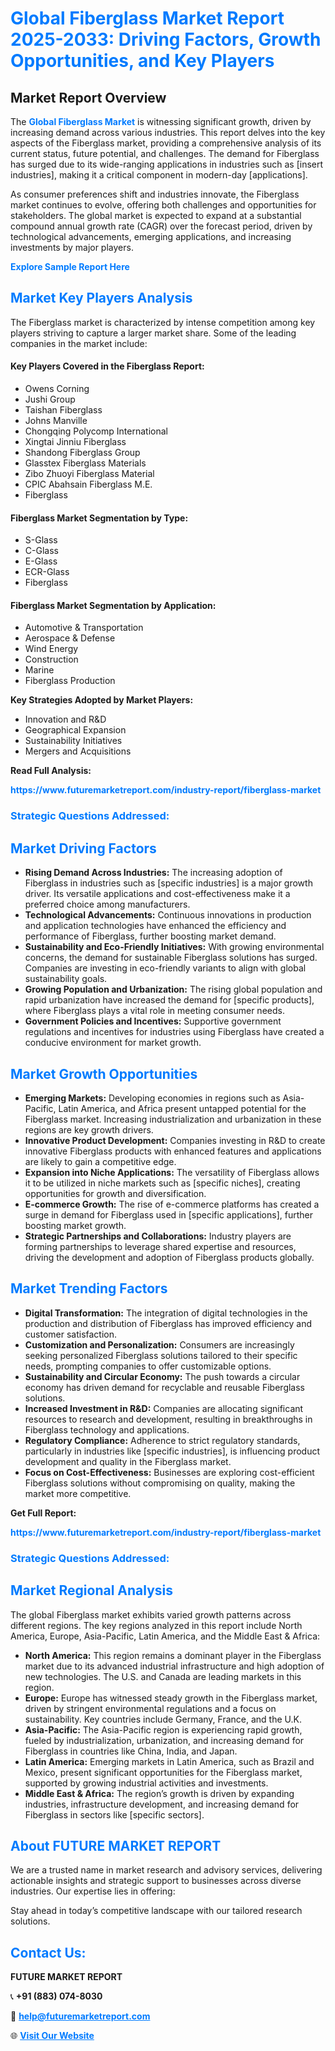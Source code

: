 <h1 style="color: #007BFF;">Global Fiberglass Market Report 2025-2033: Driving Factors, Growth Opportunities, and Key Players</h1>

<section id="overview">
<h2>Market Report Overview</h2>
<p>The <a href="https://www.futuremarketreport.com/industry-report/fiberglass-market" style="color: #007BFF; text-decoration: none;"><strong>Global Fiberglass Market</strong></a> is witnessing significant growth, driven by increasing demand across various industries. This report delves into the key aspects of the Fiberglass market, providing a comprehensive analysis of its current status, future potential, and challenges. The demand for Fiberglass has surged due to its wide-ranging applications in industries such as [insert industries], making it a critical component in modern-day [applications].</p>
<p>As consumer preferences shift and industries innovate, the Fiberglass market continues to evolve, offering both challenges and opportunities for stakeholders. The global market is expected to expand at a substantial compound annual growth rate (CAGR) over the forecast period, driven by technological advancements, emerging applications, and increasing investments by major players.</p>
</section>

<section id="overview">
<p><a href="https://www.futuremarketreport.com/request-sample/reportId=108527" style="color: #007BFF; text-decoration: none;"><strong>Explore Sample Report Here</strong></a></p>
</section>

<section id="key-players">
<h2 style="color: #007BFF;">Market Key Players Analysis</h2>
<p>The Fiberglass market is characterized by intense competition among key players striving to capture a larger market share. Some of the leading companies in the market include:</p>
<h4>Key Players Covered in the Fiberglass Report:</h4>
<ul><li>Owens Corning</li><li>Jushi Group</li><li>Taishan Fiberglass</li><li>Johns Manville</li><li>Chongqing Polycomp International</li><li>Xingtai Jinniu Fiberglass</li><li>Shandong Fiberglass Group</li><li>Glasstex Fiberglass Materials</li><li>Zibo Zhuoyi Fiberglass Material</li><li>CPIC Abahsain Fiberglass M.E.</li><li>Fiberglass</li></ul>
<h4>Fiberglass Market Segmentation by Type:</h4>
<ul><li>S-Glass</li><li>C-Glass</li><li>E-Glass</li><li>ECR-Glass</li><li>Fiberglass</li></ul>

<h4>Fiberglass Market Segmentation by Application:</h4>
<ul><li>Automotive &amp; Transportation</li><li>Aerospace &amp; Defense</li><li>Wind Energy</li><li>Construction</li><li>Marine</li><li>Fiberglass Production</li></ul>
<p><strong>Key Strategies Adopted by Market Players:</strong></p>
<ul>
<li>Innovation and R&D</li>
<li>Geographical Expansion</li>
<li>Sustainability Initiatives</li>
<li>Mergers and Acquisitions</li>
</ul>
</section>

<section>
<p><strong>Read Full Analysis: </strong></p><a href="https://www.futuremarketreport.com/industry-report/fiberglass-market" style="color: #007BFF; text-decoration: none;"><strong>https://www.futuremarketreport.com/industry-report/fiberglass-market</strong></a>
<h3 style="color: #007BFF;">Strategic Questions Addressed:</h3>
</section>

<section id="driving-factors">
<h2 style="color: #007BFF;">Market Driving Factors</h2>
<ul>
<li><strong>Rising Demand Across Industries:</strong> The increasing adoption of Fiberglass in industries such as [specific industries] is a major growth driver. Its versatile applications and cost-effectiveness make it a preferred choice among manufacturers.</li>
<li><strong>Technological Advancements:</strong> Continuous innovations in production and application technologies have enhanced the efficiency and performance of Fiberglass, further boosting market demand.</li>
<li><strong>Sustainability and Eco-Friendly Initiatives:</strong> With growing environmental concerns, the demand for sustainable Fiberglass solutions has surged. Companies are investing in eco-friendly variants to align with global sustainability goals.</li>
<li><strong>Growing Population and Urbanization:</strong> The rising global population and rapid urbanization have increased the demand for [specific products], where Fiberglass plays a vital role in meeting consumer needs.</li>
<li><strong>Government Policies and Incentives:</strong> Supportive government regulations and incentives for industries using Fiberglass have created a conducive environment for market growth.</li>
</ul>
</section>

<section id="growth-opportunities">
<h2 style="color: #007BFF;">Market Growth Opportunities</h2>
<ul>
<li><strong>Emerging Markets:</strong> Developing economies in regions such as Asia-Pacific, Latin America, and Africa present untapped potential for the Fiberglass market. Increasing industrialization and urbanization in these regions are key growth drivers.</li>
<li><strong>Innovative Product Development:</strong> Companies investing in R&D to create innovative Fiberglass products with enhanced features and applications are likely to gain a competitive edge.</li>
<li><strong>Expansion into Niche Applications:</strong> The versatility of Fiberglass allows it to be utilized in niche markets such as [specific niches], creating opportunities for growth and diversification.</li>
<li><strong>E-commerce Growth:</strong> The rise of e-commerce platforms has created a surge in demand for Fiberglass used in [specific applications], further boosting market growth.</li>
<li><strong>Strategic Partnerships and Collaborations:</strong> Industry players are forming partnerships to leverage shared expertise and resources, driving the development and adoption of Fiberglass products globally.</li>
</ul>
</section>

<section id="trending-factors">
<h2 style="color: #007BFF;">Market Trending Factors</h2>
<ul>
<li><strong>Digital Transformation:</strong> The integration of digital technologies in the production and distribution of Fiberglass has improved efficiency and customer satisfaction.</li>
<li><strong>Customization and Personalization:</strong> Consumers are increasingly seeking personalized Fiberglass solutions tailored to their specific needs, prompting companies to offer customizable options.</li>
<li><strong>Sustainability and Circular Economy:</strong> The push towards a circular economy has driven demand for recyclable and reusable Fiberglass solutions.</li>
<li><strong>Increased Investment in R&D:</strong> Companies are allocating significant resources to research and development, resulting in breakthroughs in Fiberglass technology and applications.</li>
<li><strong>Regulatory Compliance:</strong> Adherence to strict regulatory standards, particularly in industries like [specific industries], is influencing product development and quality in the Fiberglass market.</li>
<li><strong>Focus on Cost-Effectiveness:</strong> Businesses are exploring cost-efficient Fiberglass solutions without compromising on quality, making the market more competitive.</li>
</ul>
</section>

<section>
<p><strong>Get Full Report: </strong></p><a href="https://www.futuremarketreport.com/industry-report/fiberglass-market" style="color: #007BFF; text-decoration: none;"><strong>https://www.futuremarketreport.com/industry-report/fiberglass-market</strong></a>
<h3 style="color: #007BFF;">Strategic Questions Addressed:</h3>
</section>


<section id="regional-analysis">
<h2 style="color: #007BFF;">Market Regional Analysis</h2>
<p>The global Fiberglass market exhibits varied growth patterns across different regions. The key regions analyzed in this report include North America, Europe, Asia-Pacific, Latin America, and the Middle East & Africa:</p>
<ul>
<li><strong>North America:</strong> This region remains a dominant player in the Fiberglass market due to its advanced industrial infrastructure and high adoption of new technologies. The U.S. and Canada are leading markets in this region.</li>
<li><strong>Europe:</strong> Europe has witnessed steady growth in the Fiberglass market, driven by stringent environmental regulations and a focus on sustainability. Key countries include Germany, France, and the U.K.</li>
<li><strong>Asia-Pacific:</strong> The Asia-Pacific region is experiencing rapid growth, fueled by industrialization, urbanization, and increasing demand for Fiberglass in countries like China, India, and Japan.</li>
<li><strong>Latin America:</strong> Emerging markets in Latin America, such as Brazil and Mexico, present significant opportunities for the Fiberglass market, supported by growing industrial activities and investments.</li>
<li><strong>Middle East & Africa:</strong> The region’s growth is driven by expanding industries, infrastructure development, and increasing demand for Fiberglass in sectors like [specific sectors].</li>
</ul>
</section>

<footer>
<h2 style="color: #007BFF;">About FUTURE MARKET REPORT</h2>
<p>We are a trusted name in market research and advisory services, delivering actionable insights and strategic support to businesses across diverse industries. Our expertise lies in offering:</p>

<p>Stay ahead in today’s competitive landscape with our tailored research solutions.</p>

<h2 style="color: #007BFF;">Contact Us:</h2>
<p><strong>FUTURE MARKET REPORT</strong></p>
<p>📞 <strong>+91 (883) 074-8030</strong></p>
<p>📧 <strong><a href="mailto:help@futuremarketreport.com" style="color: #007BFF;">help@futuremarketreport.com</a></strong></p>
<p>🌐 <strong><a href="https://www.futuremarketreport.com/" style="color: #007BFF;">Visit Our Website</a></strong></p>
</footer>